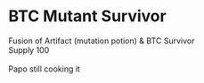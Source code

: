# BTC Mutant Survivor

Fusion of Artifact (mutation potion) & BTC Survivor \
Supply 100\
\
Papo still cooking it
